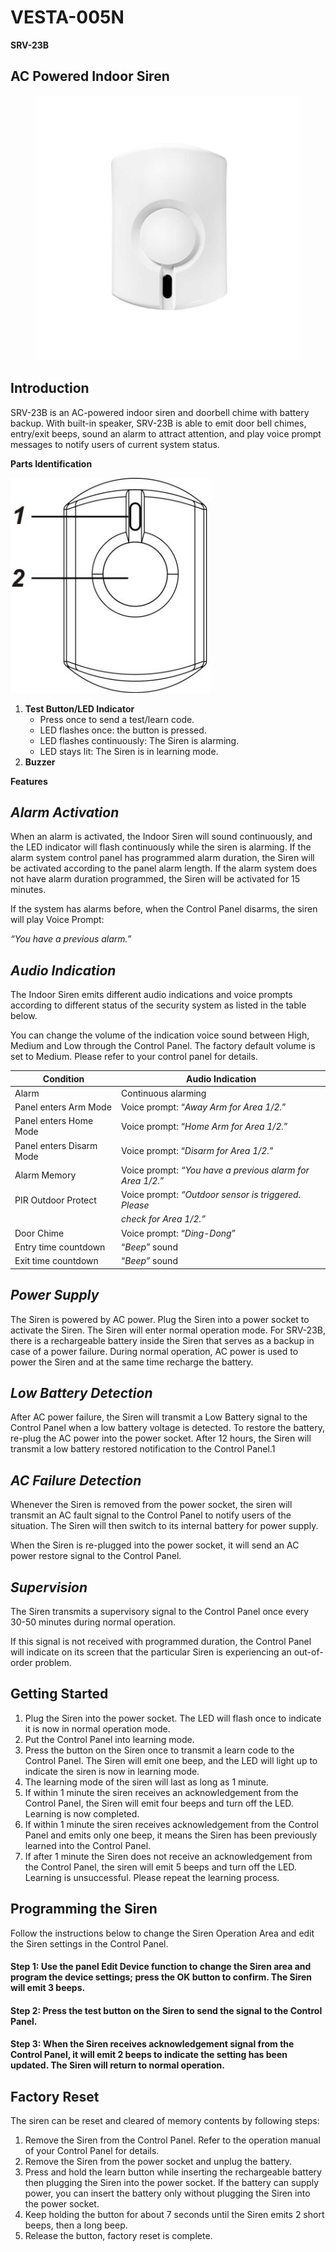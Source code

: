 # VESTA-005N

**SRV-23B**

## **AC Powered Indoor Siren**

<figure><img src=".gitbook/assets/image (42).png" alt=""><figcaption></figcaption></figure>

## **Introduction**

SRV-23B is an AC-powered indoor siren and doorbell chime with battery backup. With built-in speaker, SRV-23B is able to emit door bell chimes, entry/exit beeps, sound an alarm to attract attention, and play voice prompt messages to notify users of current system status.

**Parts Identification**

![](<.gitbook/assets/0 (29).jpeg>)

1. **Test Button/LED Indicator**
   * Press once to send a test/learn code.
   * LED flashes once: the button is pressed.
   * LED flashes continuously: The Siren is alarming.
   * LED stays lit: The Siren is in learning mode.
2. **Buzzer**

**Features**

## _**Alarm Activation**_

When an alarm is activated, the Indoor Siren will sound continuously, and the LED indicator will flash continuously while the siren is alarming. If the alarm system control panel has programmed alarm duration, the Siren will be activated according to the panel alarm length. If the alarm system does not have alarm duration programmed, the Siren will be activated for 15 minutes.

If the system has alarms before, when the Control Panel disarms, the siren will play Voice Prompt:

_“You have a previous alarm.”_

## _**Audio Indication**_

The Indoor Siren emits different audio indications and voice prompts according to different status of the security system as listed in the table below.

You can change the volume of the indication voice sound between High, Medium and Low through the Control Panel. The factory default volume is set to Medium. Please refer to your control panel for details.

| **Condition**            | **Audio Indication**                                      |
| ------------------------ | --------------------------------------------------------- |
| Alarm                    | Continuous alarming                                       |
| Panel enters Arm Mode    | Voice prompt: “_Away Arm for Area 1/2._”                  |
| Panel enters Home Mode   | Voice prompt: “_Home Arm for Area 1/2._”                  |
| Panel enters Disarm Mode | Voice prompt: “_Disarm for Area 1/2._”                    |
| Alarm Memory             | Voice prompt: _“You have a previous alarm for Area 1/2._” |
| PIR Outdoor Protect      | Voice prompt: _“Outdoor sensor is triggered. Please_      |
|                          | _check for Area 1/2.”_                                    |
| Door Chime               | Voice prompt: “_Ding-Dong_”                               |
| Entry time countdown     | “_Beep_” sound                                            |
| Exit time countdown      | “_Beep_” sound                                            |

## _**Power Supply**_

The Siren is powered by AC power. Plug the Siren into a power socket to activate the Siren. The Siren will enter normal operation mode. For SRV-23B, there is a rechargeable battery inside the Siren that serves as a backup in case of a power failure. During normal operation, AC power is used to power the Siren and at the same time recharge the battery.

## _**Low Battery Detection**_

After AC power failure, the Siren will transmit a Low Battery signal to the Control Panel when a low battery voltage is detected. To restore the battery, re-plug the AC power into the power socket. After 12 hours, the Siren will transmit a low battery restored notification to the Control Panel.1

## _**AC Failure Detection**_

Whenever the Siren is removed from the power socket, the siren will transmit an AC fault signal to the Control Panel to notify users of the situation. The Siren will then switch to its internal battery for power supply.

When the Siren is re-plugged into the power socket, it will send an AC power restore signal to the Control Panel.

## _**Supervision**_

The Siren transmits a supervisory signal to the Control Panel once every 30-50 minutes during normal operation.

If this signal is not received with programmed duration, the Control Panel will indicate on its screen that the particular Siren is experiencing an out-of-order problem.

## **Getting Started**

1. Plug the Siren into the power socket. The LED will flash once to indicate it is now in normal operation mode.
2. Put the Control Panel into learning mode.
3. Press the button on the Siren once to transmit a learn code to the Control Panel. The Siren will emit one beep, and the LED will light up to indicate the siren is now in learning mode.
4. The learning mode of the siren will last as long as 1 minute.
5. If within 1 minute the siren receives an acknowledgement from the Control Panel, the Siren will emit four beeps and turn off the LED. Learning is now completed.
6. If within 1 minute the siren receives acknowledgement from the Control Panel and emits only one beep, it means the Siren has been previously learned into the Control Panel.
7. If after 1 minute the Siren does not receive an acknowledgement from the Control Panel, the siren will emit 5 beeps and turn off the LED. Learning is unsuccessful. Please repeat the learning process.

## **Programming the Siren**

Follow the instructions below to change the Siren Operation Area and edit the Siren settings in the Control Panel.

#### Step 1:  Use the panel Edit Device function to change the Siren area and program the device settings; press the OK button to confirm. The Siren will emit 3 beeps.

#### Step 2:  Press the test button on the Siren to send the signal to the Control Panel.

#### Step 3:  When the Siren receives acknowledgement signal from the Control Panel, it will emit 2 beeps to indicate the setting has been updated. The Siren will return to normal operation.

## **Factory Reset**

The siren can be reset and cleared of memory contents by following steps:

1. Remove the Siren from the Control Panel. Refer to the operation manual of your Control Panel for details.
2. Remove the Siren from the power socket and unplug the battery.
3. Press and hold the learn button while inserting the rechargeable battery then plugging the Siren into the power socket. If the battery can supply power, you can insert the battery only without plugging the Siren into the power socket.
4. Keep holding the button for about 7 seconds until the Siren emits 2 short beeps, then a long beep.
5. Release the button, factory reset is complete.

